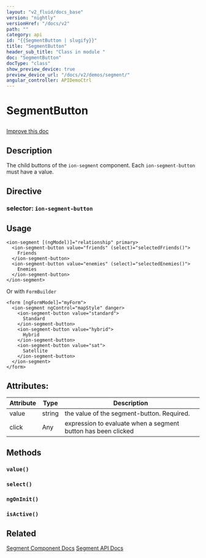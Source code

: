 ```yaml
---
layout: "v2_fluid/docs_base"
version: "nightly"
versionHref: "/docs/v2"
path: ""
category: api
id: "{{SegmentButton | slugify}}"
title: "SegmentButton"
header_sub_title: "Class in module "
doc: "SegmentButton"
docType: "class"
show_preview_device: true
preview_device_url: "/docs/v2/demos/segment/"
angular_controller: APIDemoCtrl 
---
```










<h1 class="api-title">


SegmentButton






</h1>

<a class="improve-component-docs" href='http://github.com/driftyco/ionic2/edit/master/ionic/components/segment/segment.ts#L3'>
Improve this doc
</a> 






<!-- description -->
<h2>Description</h2>

<p>The child buttons of the <code>ion-segment</code> component. Each <code>ion-segment-button</code> must have a value.</p>


<h2>Directive</h2>
<h3>selector: <code>ion-segment-button</code></h3>
<!-- @usage tag -->

<h2>Usage</h2>

<pre><code class="lang-html">&lt;ion-segment [(ngModel)]=&quot;relationship&quot; primary&gt;
  &lt;ion-segment-button value=&quot;friends&quot; (select)=&quot;selectedFriends()&quot;&gt;
    Friends
  &lt;/ion-segment-button&gt;
  &lt;ion-segment-button value=&quot;enemies&quot; (select)=&quot;selectedEnemies()&quot;&gt;
    Enemies
  &lt;/ion-segment-button&gt;
&lt;/ion-segment&gt;
</code></pre>
<p>Or with <code>FormBuilder</code></p>
<pre><code class="lang-html">&lt;form [ngFormModel]=&quot;myForm&quot;&gt;
  &lt;ion-segment ngControl=&quot;mapStyle&quot; danger&gt;
    &lt;ion-segment-button value=&quot;standard&quot;&gt;
      Standard
    &lt;/ion-segment-button&gt;
    &lt;ion-segment-button value=&quot;hybrid&quot;&gt;
      Hybrid
    &lt;/ion-segment-button&gt;
    &lt;ion-segment-button value=&quot;sat&quot;&gt;
      Satellite
    &lt;/ion-segment-button&gt;
  &lt;/ion-segment&gt;
&lt;/form&gt;
</code></pre>




<!-- @property tags -->

<h2>Attributes:</h2>
<table class="table" style="margin:0;">
<thead>
<tr>
<th>Attribute</th>












<th>Type</th>


<th>Description</th>
</tr>
</thead>
<tbody>

<tr>
<td>
value
</td>


<td>
string
</td>


<td>
the value of the segment-button. Required.
</td>
</tr>

<tr>
<td>
click
</td>


<td>
Any
</td>


<td>
expression to evaluate when a segment button has been clicked
</td>
</tr>

</tbody>
</table>


<!-- methods on the class -->

<h2>Methods</h2>

<div id="value"></div>

<h3>
<code>value()</code>
  

</h3>












<div id="select"></div>

<h3>
<code>select()</code>
  

</h3>












<div id="ngOnInit"></div>

<h3>
<code>ngOnInit()</code>
  

</h3>












<div id="isActive"></div>

<h3>
<code>isActive()</code>
  

</h3>










<!-- related link -->

<h2>Related</h2>

<a href='/docs/v2/components#segment'>Segment Component Docs</a>
<a href='/docs/v2/api/components/segment/Segment/'>Segment API Docs</a><!-- end content block -->


<!-- end body block -->

